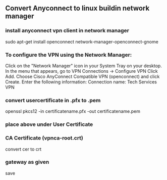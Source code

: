 ## Convert Anyconnect to linux buildin network manager
### install anyconnect vpn client in network manager
sudo apt-get install openconnect network-manager-openconnect-gnome

### To configure the VPN using the Network Manager:

Click on the "Network Manager" icon in your System Tray on your desktop.
In the menu that appears, go to  VPN Connections -> Configure VPN
Click Add.
Choose Cisco AnyConnect Compatible VPN (openconnect) and click Create.
Enter the following information:
Connection name: Tech Services VPN
### convert usercertificate in .pfx to .pem
openssl pkcs12 -in certificatename.pfx -out certificatename.pem
### place above under User Certificate
### CA Certificate (vpnca-root.crt) 
convert cer to crt
### gateway as given
save
